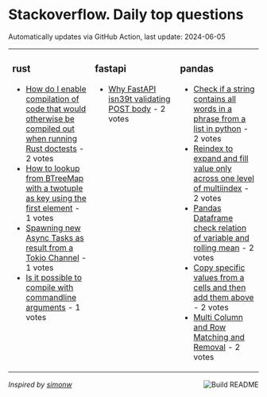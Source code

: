 # Stackoverflow. Daily top questions 

Automatically updates via GitHub Action, last update: <!-- date starts -->2024-06-05<!-- date ends -->


<table><tr><td valign="top" width="33%">

### rust
<!-- rust starts -->
* [How do I enable compilation of code that would otherwise be compiled out when running Rust doctests](https://stackoverflow.com/questions/78579937/how-do-i-enable-compilation-of-code-that-would-otherwise-be-compiled-out-when-ru) - 2 votes
* [How to lookup from BTreeMap with a twotuple as key using the first element](https://stackoverflow.com/questions/78582719/how-to-lookup-from-btreemap-with-a-two-tuple-as-key-using-the-first-element) - 1 votes
* [Spawning new Async Tasks as result from a Tokio Channel](https://stackoverflow.com/questions/78575372/spawning-new-async-tasks-as-result-from-a-tokio-channel) - 1 votes
* [Is it possible to compile with commandline arguments](https://stackoverflow.com/questions/78583000/is-it-possible-to-compile-with-command-line-arguments) - 1 votes
<!-- rust ends -->
</td><td valign="top" width="34%">


### fastapi
<!-- fastapi starts -->
* [Why FastAPI isn39t validating POST body](https://stackoverflow.com/questions/78574363/why-fastapi-isnt-validating-post-body) - 2 votes
<!-- fastapi ends -->
</td><td valign="top" width="34%">


### pandas
<!-- pandas starts -->
* [Check if a string contains all words in a phrase from a list in python](https://stackoverflow.com/questions/78582450/check-if-a-string-contains-all-words-in-a-phrase-from-a-list-in-python) - 2 votes
* [Reindex to expand and fill value only across one level of multiindex](https://stackoverflow.com/questions/78573638/reindex-to-expand-and-fill-value-only-across-one-level-of-multi-index) - 2 votes
* [Pandas Dataframe check relation of variable and rolling mean](https://stackoverflow.com/questions/78577950/pandas-dataframe-check-relation-of-variable-and-rolling-mean) - 2 votes
* [Copy specific values from a cells and then add them above](https://stackoverflow.com/questions/78577752/copy-specific-values-from-a-cells-and-then-add-them-above) - 2 votes
* [Multi Column and Row Matching and Removal](https://stackoverflow.com/questions/78577205/multi-column-and-row-matching-and-removal) - 2 votes
<!-- pandas ends -->
</td></tr></table>

<a href="https://github.com/hp0404/hp0404/actions"><img src="https://github.com/hp0404/hp0404/workflows/Build%20README/badge.svg" align="right" alt="Build README"></a> <p>*Inspired by  [simonw](https://github.com/simonw/simonw)*</p>
